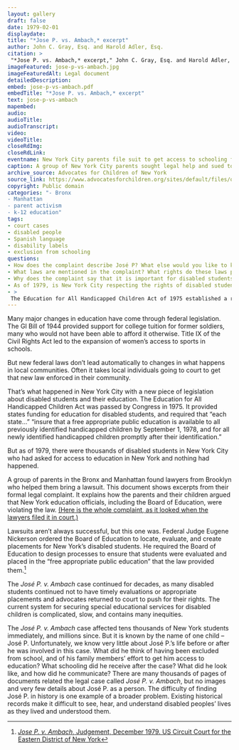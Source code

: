 ```yaml
--- 
layout: gallery
draft: false
date: 1979-02-01
displaydate: 
title: "*Jose P. vs. Ambach,* excerpt"
author: John C. Gray, Esq. and Harold Adler, Esq.
citation: >
 "*Jose P. vs. Ambach,* excerpt," John C. Gray, Esq. and Harold Adler, Esq., in New York City Civil Rights History Project, Accessed: [Month Day, Year], https://nyccivilrightshistory.org/gallery/jose-p-vs-ambach.
imageFeatured: jose-p-vs-ambach.jpg
imageFeaturedAlt: Legal document
detailedDescription: 
embed: jose-p-vs-ambach.pdf
embedTitle: "*Jose P. vs. Ambach,* excerpt"
text: jose-p-vs-ambach
mapembed: 
audio: 
audioTitle: 
audioTranscript: 
video: 
videoTitle: 
closeRdImg: 
closeRdLink: 
eventname: New York City parents file suit to get access to schooling for disabled students. 
caption: A group of New York City parents sought legal help and sued to stop the New York City Board of Education from excluding their disabled children from school.
archive_source: Advocates for Children of New York 
source_link: https://www.advocatesforchildren.org/sites/default/files/on_page/jose_p_complaint_february_1979.pdf?pt=1
copyright: Public domain
categories: "- Bronx
- Manhattan
- parent activism
- k-12 education"
tags: 
- court cases
- disabled people
- Spanish language
- disability labels
- exclusion from schooling
questions: 
- How does the complaint describe José P? What else would you like to know about him as a person, and about his life? 
- What laws are mentioned in the complaint? What rights do these laws provide to disabled students? 
- Why does the complaint say that it is important for disabled students to have access to education? Are these the only reasons education matters? What do you think? 
- As of 1979, is New York City respecting the rights of disabled students? According to this complaint, what is happening for disabled students in New York City? 
- >
 The Education for All Handicapped Children Act of 1975 established a right to a “free appropriate public education.” The New York State Constitution says that all New Yorkers have a right to a “sound basic education” What do those phrases mean to you? If you were going to write a phrase to describe what kind of education you deserve, what would it be?
--- 
```


Many major changes in education have come through federal legislation. The GI Bill of 1944 provided support for college tuition for former soldiers, many who would not have been able to afford it otherwise. Title IX of the Civil Rights Act led to the expansion of women’s access to sports in schools.

But new federal laws don’t lead automatically to changes in what happens in local communities. Often it takes local individuals going to court to get that new law enforced in their community.

That’s what happened in New York City with a new piece of legislation about disabled students and their education. The Education for All Handicapped Children Act was passed by Congress in 1975. It provided states funding for education for disabled students, and required that “each state…” “insure that a free appropriate public education is available to all previously identified handicapped children by September 1, 1978, and for all newly identified handicapped children promptly after their identification.”

But as of 1979, there were thousands of disabled students in New York City who had asked for access to education in New York and nothing had happened.

A group of parents in the Bronx and Manhattan found lawyers from Brooklyn who helped them bring a lawsuit. This document shows excerpts from their formal legal complaint. It explains how the parents and their children argued that New York education officials, including the Board of Education, were violating the law. [(Here is the whole complaint, as it looked when the lawyers filed it in court.)](https://www.advocatesforchildren.org/sites/default/files/on_page/jose_p_complaint_february_1979.pdf?pt=1.)

Lawsuits aren’t always successful, but this one was. Federal Judge Eugene Nickerson ordered the Board of Education to locate, evaluate, and create placements for New York’s disabled students. He required the Board of Education to design processes to ensure that students were evaluated and placed in the “free appropriate public education” that the law provided them.[^1]  

The *José P. v. Ambach* case continued for decades, as many disabled students continued not to have timely evaluations or appropriate placements and advocates returned to court to push for their rights. The current system for securing special educational services for disabled children is complicated, slow, and contains many inequities.

The *José P. v. Ambach* case affected tens thousands of New York students immediately, and millions since. But it is known by the name of one child – José P. Unfortunately, we know very little about José P.’s life before or after he was involved in this case. What did he think of having been excluded from school, and of his family members’ effort to get him access to education? What schooling did he receive after the case? What did he look like, and how did he communicate? There are many thousands of pages of documents related the legal case called *José P. v. Ambach*, but no images and very few details about José P. as a person. The difficulty of finding José P. in history is one example of a broader problem. Existing historical records make it difficult to see, hear, and understand disabled peoples’ lives as they lived and understood them.  

[^1]: [*Jose P. v. Ambach*, Judgement, December 1979. US Circuit Court for the Eastern District of New York](https://www.advocatesforchildren.org/sites/default/files/on_page/jose_p_judgment_december_1979.pdf?pt=1)
